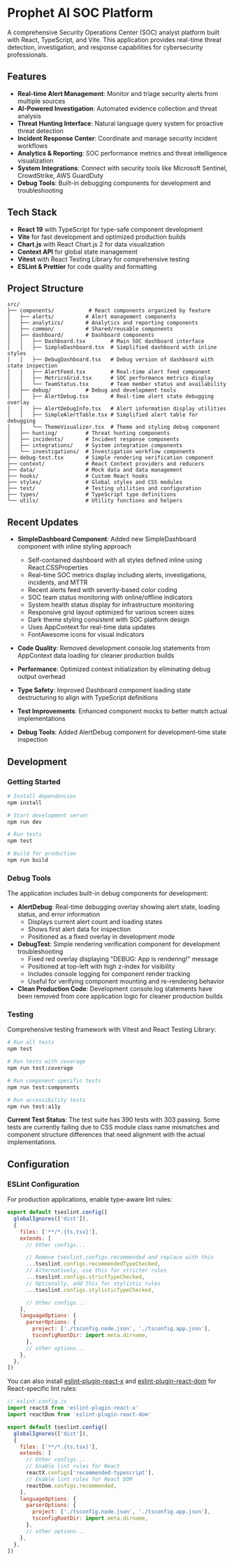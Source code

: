 # Prophet AI SOC Platform

A comprehensive Security Operations Center (SOC) analyst platform built with React, TypeScript, and Vite. This application provides real-time threat detection, investigation, and response capabilities for cybersecurity professionals.

## Features

- **Real-time Alert Management**: Monitor and triage security alerts from multiple sources
- **AI-Powered Investigation**: Automated evidence collection and threat analysis
- **Threat Hunting Interface**: Natural language query system for proactive threat detection
- **Incident Response Center**: Coordinate and manage security incident workflows
- **Analytics & Reporting**: SOC performance metrics and threat intelligence visualization
- **System Integrations**: Connect with security tools like Microsoft Sentinel, CrowdStrike, AWS GuardDuty
- **Debug Tools**: Built-in debugging components for development and troubleshooting

## Tech Stack

- **React 19** with TypeScript for type-safe component development
- **Vite** for fast development and optimized production builds
- **Chart.js** with React Chart.js 2 for data visualization
- **Context API** for global state management
- **Vitest** with React Testing Library for comprehensive testing
- **ESLint & Prettier** for code quality and formatting

## Project Structure

```
src/
├── components/           # React components organized by feature
│   ├── alerts/          # Alert management components
│   ├── analytics/       # Analytics and reporting components
│   ├── common/          # Shared/reusable components
│   ├── dashboard/       # Dashboard components
│   │   ├── Dashboard.tsx        # Main SOC dashboard interface
│   │   ├── SimpleDashboard.tsx  # Simplified dashboard with inline styles
│   │   ├── DebugDashboard.tsx   # Debug version of dashboard with state inspection
│   │   ├── AlertFeed.tsx        # Real-time alert feed component
│   │   ├── MetricsGrid.tsx      # SOC performance metrics display
│   │   └── TeamStatus.tsx       # Team member status and availability
│   ├── debug/           # Debug and development tools
│   │   ├── AlertDebug.tsx       # Real-time alert state debugging overlay
│   │   ├── AlertDebugInfo.tsx   # Alert information display utilities
│   │   ├── SimpleAlertTable.tsx # Simplified alert table for debugging
│   │   └── ThemeVisualizer.tsx  # Theme and styling debug component
│   ├── hunting/         # Threat hunting components
│   ├── incidents/       # Incident response components
│   ├── integrations/    # System integration components
│   └── investigations/  # Investigation workflow components
├── debug-test.tsx       # Simple rendering verification component
├── context/             # React Context providers and reducers
├── data/                # Mock data and data management
├── hooks/               # Custom React hooks
├── styles/              # Global styles and CSS modules
├── test/                # Testing utilities and configuration
├── types/               # TypeScript type definitions
└── utils/               # Utility functions and helpers
```

## Recent Updates

- **SimpleDashboard Component**: Added new SimpleDashboard component with inline styling approach
  - Self-contained dashboard with all styles defined inline using React.CSSProperties
  - Real-time SOC metrics display including alerts, investigations, incidents, and MTTR
  - Recent alerts feed with severity-based color coding
  - SOC team status monitoring with online/offline indicators
  - System health status display for infrastructure monitoring
  - Responsive grid layout optimized for various screen sizes
  - Dark theme styling consistent with SOC platform design
  - Uses AppContext for real-time data updates
  - FontAwesome icons for visual indicators

- **Code Quality**: Removed development console.log statements from AppContext data loading for cleaner production builds
- **Performance**: Optimized context initialization by eliminating debug output overhead
- **Type Safety**: Improved Dashboard component loading state destructuring to align with TypeScript definitions
- **Test Improvements**: Enhanced component mocks to better match actual implementations
- **Debug Tools**: Added AlertDebug component for development-time state inspection

## Development

### Getting Started

```bash
# Install dependencies
npm install

# Start development server
npm run dev

# Run tests
npm test

# Build for production
npm run build
```

### Debug Tools

The application includes built-in debug components for development:

- **AlertDebug**: Real-time debugging overlay showing alert state, loading status, and error information
  - Displays current alert count and loading states
  - Shows first alert data for inspection
  - Positioned as a fixed overlay in development mode
- **DebugTest**: Simple rendering verification component for development troubleshooting
  - Fixed red overlay displaying "DEBUG: App is rendering!" message
  - Positioned at top-left with high z-index for visibility
  - Includes console logging for component render tracking
  - Useful for verifying component mounting and re-rendering behavior
- **Clean Production Code**: Development console.log statements have been removed from core application logic for cleaner production builds

### Testing

Comprehensive testing framework with Vitest and React Testing Library:

```bash
# Run all tests
npm test

# Run tests with coverage
npm run test:coverage

# Run component-specific tests
npm run test:components

# Run accessibility tests
npm run test:a11y
```

**Current Test Status**: The test suite has 390 tests with 303 passing. Some tests are currently failing due to CSS module class name mismatches and component structure differences that need alignment with the actual implementations.

## Configuration

### ESLint Configuration

For production applications, enable type-aware lint rules:

```js
export default tseslint.config([
  globalIgnores(['dist']),
  {
    files: ['**/*.{ts,tsx}'],
    extends: [
      // Other configs...

      // Remove tseslint.configs.recommended and replace with this
      ...tseslint.configs.recommendedTypeChecked,
      // Alternatively, use this for stricter rules
      ...tseslint.configs.strictTypeChecked,
      // Optionally, add this for stylistic rules
      ...tseslint.configs.stylisticTypeChecked,

      // Other configs...
    ],
    languageOptions: {
      parserOptions: {
        project: ['./tsconfig.node.json', './tsconfig.app.json'],
        tsconfigRootDir: import.meta.dirname,
      },
      // other options...
    },
  },
])
```

You can also install [eslint-plugin-react-x](https://github.com/Rel1cx/eslint-react/tree/main/packages/plugins/eslint-plugin-react-x) and [eslint-plugin-react-dom](https://github.com/Rel1cx/eslint-react/tree/main/packages/plugins/eslint-plugin-react-dom) for React-specific lint rules:

```js
// eslint.config.js
import reactX from 'eslint-plugin-react-x'
import reactDom from 'eslint-plugin-react-dom'

export default tseslint.config([
  globalIgnores(['dist']),
  {
    files: ['**/*.{ts,tsx}'],
    extends: [
      // Other configs...
      // Enable lint rules for React
      reactX.configs['recommended-typescript'],
      // Enable lint rules for React DOM
      reactDom.configs.recommended,
    ],
    languageOptions: {
      parserOptions: {
        project: ['./tsconfig.node.json', './tsconfig.app.json'],
        tsconfigRootDir: import.meta.dirname,
      },
      // other options...
    },
  },
])
```
